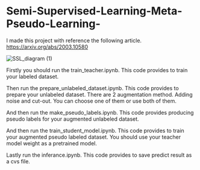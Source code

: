 # Semi-Supervised-Learning-Meta-Pseudo-Learning-

I made this project with reference the following article.
https://arxiv.org/abs/2003.10580

![SSL_diagram (1)](https://user-images.githubusercontent.com/64545114/131904512-f7205389-709a-4f3b-bff2-1706ec613076.png)

Firstly you should run the train_teacher.ipynb. This code provides to train your labeled dataset.

Then run the prepare_unlabeled_dataset.ipynb. This code provides to prepare your unlabeled dataset. There are 2 augmentation method. Adding noise and cut-out. You can choose one of them or use both of them.

And then run the make_pseudo_labels.ipynb. This code provides producing pseudo labels for your augmented unlabeled dataset.

And then run the train_student_model.ipynb. This code provides to train your augmented pseudo labeled dataset. You should use your teacher model weight as a pretrained model.

Lastly run the inferance.ipynb. This code provides to save predict result as a cvs file.
